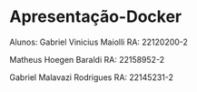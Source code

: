 # Apresentação-Docker
Alunos:
Gabriel Vinicius Maiolli RA: 22120200-2

Matheus Hoegen Baraldi RA: 22158952-2

Gabriel Malavazi Rodrigues RA: 22145231-2
